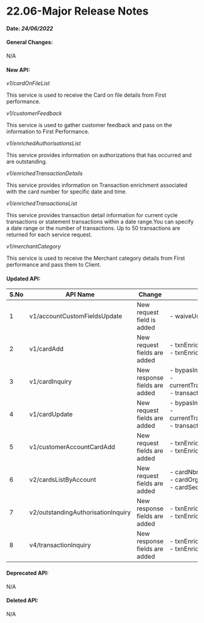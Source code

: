 22.06-Major Release Notes
=========================
#### Date: *24/06/2022*

#### General Changes:

N/A

#### New API:  

*v1/cardOnFileList*

This service is used to receive the Card on file details from First performance.

*v1/customerFeedback*

This service is used to gather customer feedback and pass on the information to First Performance.

*v1/enrichedAuthorisationsList*

This service provides information on authorizations that has occurred and are outstanding.

*v1/enrichedTransactionDetails*

This service provides information on Transaction enrichment associated with the card number for specific date and time.

*v1/enrichedTransactionsList*

This service provides transaction detail information for current cycle transactions or statement transactions within a date range.You can specify a date range or the number of transactions. Up to 50 transactions are returned for each service request.

*v1/merchantCategory*

This service is used to receive the Merchant category details from First performance and pass them to Client.

#### Updated API:  

| S.No   | API Name                           | Change                        | Fields                                                                                                  |
|--------|------------------------------------|-------------------------------|---------------------------------------------------------------------------------------------------------|
| 1      | v1/accountCustomFieldsUpdate       | New request field is added    | -   waiveUserFee2                                                                                       |
| 2      | v1/cardAdd                         | New request fields are added  | -   txnEnrichCof<br/>-   txnEnrichOptCurr                                                               |
| 3      | v1/cardInquiry                     | New response fields are added | -   bypasIntlFlbkTxn<br/>-   currentTransactionEnrichmentOption<br/>-   transactionEnrichmentCardOnFile |
| 4      | v1/cardUpdate                      | New request fields are added  | -   bypasIntlFlbkTxn<br/>-   currentTransactionEnrichmentOption<br/>-   transactionEnrichmentCardOnFile |
 | 5      | v1/customerAccountCardAdd          | New request fields are added  | -   txnEnrichCof<br/>-   txnEnrichmentOptCurr                                                           |
| 6      | v2/cardsListByAccount              | New request fields are added  | -   cardNbr<br/>-   cardOrg<br/>-   cardSeq                                                             |
| 7      | v2/outstandingAuthorisationInquiry | New response fields are added | -   txnEnrichDate<br/>-   txnEnrichCof                                                                  |
| 8      | v4/transactionInquiry              | New response fields are added | -   txnEnrichDate<br/>-   txnEnrichTime                                                                 |

#### Deprecated API:

N/A

#### Deleted API:  

N/A